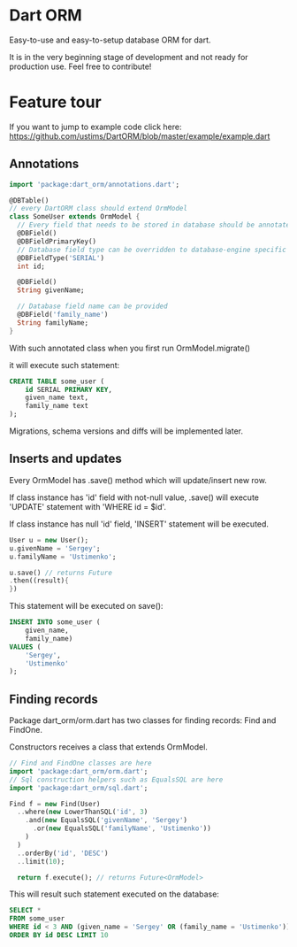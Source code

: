 Dart ORM
========

Easy-to-use and easy-to-setup database ORM for dart.

It is in the very beginning stage of development and not ready for production use.
Feel free to contribute!

Feature tour
============

If you want to jump to example code click here: https://github.com/ustims/DartORM/blob/master/example/example.dart

Annotations
-----------

```dart
import 'package:dart_orm/annotations.dart';

@DBTable()
// every DartORM class should extend OrmModel
class SomeUser extends OrmModel {
  // Every field that needs to be stored in database should be annotated with @DBField
  @DBField()
  @DBFieldPrimaryKey()
  // Database field type can be overridden to database-engine specific type
  @DBFieldType('SERIAL')
  int id;

  @DBField()
  String givenName;

  // Database field name can be provided
  @DBField('family_name')
  String familyName;
}
```

With such annotated class when you first run OrmModel.migrate()

it will execute such statement:

```sql
CREATE TABLE some_user (
    id SERIAL PRIMARY KEY,
    given_name text,
    family_name text
);
```

Migrations, schema versions and diffs will be implemented later.

Inserts and updates
-------------------

Every OrmModel has .save() method which will update/insert new row.

If class instance has 'id' field with not-null value, .save() will execute 'UPDATE' statement with 'WHERE id = $id'.

If class instance has null 'id' field, 'INSERT' statement will be executed.

```dart
User u = new User();
u.givenName = 'Sergey';
u.familyName = 'Ustimenko';

u.save() // returns Future
.then((result){
})
```

This statement will be executed on save():

```sql
INSERT INTO some_user (
    given_name,
    family_name)
VALUES (
    'Sergey',
    'Ustimenko'
);
```

Finding records
---------------

Package dart_orm/orm.dart has two classes for finding records: Find and FindOne.

Constructors receives a class that extends OrmModel.

```dart
// Find and FindOne classes are here
import 'package:dart_orm/orm.dart';
// Sql construction helpers such as EqualsSQL are here
import 'package:dart_orm/sql.dart';

Find f = new Find(User)
  ..where(new LowerThanSQL('id', 3)
    .and(new EqualsSQL('givenName', 'Sergey')
      .or(new EqualsSQL('familyName', 'Ustimenko'))
    )
  )
  ..orderBy('id', 'DESC')
  ..limit(10);

  return f.execute(); // returns Future<OrmModel>
```

This will result such statement executed on the database:

```sql
SELECT *
FROM some_user
WHERE id < 3 AND (given_name = 'Sergey' OR (family_name = 'Ustimenko'))
ORDER BY id DESC LIMIT 10
```